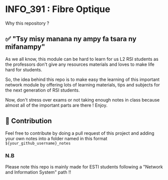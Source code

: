 # INFO_391 : Fibre Optique
Why this repository ? 

## ✅ "Tsy misy manana ny ampy fa tsara ny mifanampy"
As we all know, this module can be hard to learn for us L2 RSI students as the professors don't give any resources materials and loves to make life hard for students. 

So, the idea behind this repo is to make easy the learning of this important network module by offering lots of learning materials, tips and subjects for the next generation of RSI students.

Now, don't stress over exams or not taking enough notes in class because almost all of the important parts are there ! Enjoy.

## 👾 Contribution

Feel free to contribute by doing a pull request of this project and adding your own notes into a folder named in this format `${your_github_username}_notes`

### N.B
Please note this repo is mainly made for ESTI students following a "Network and Information System" path !!
